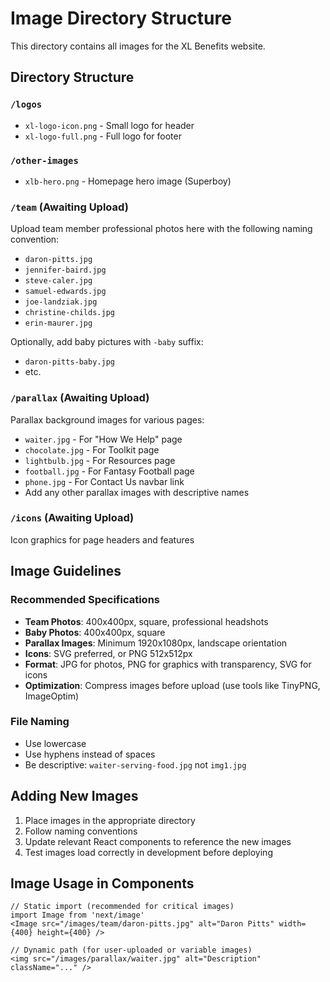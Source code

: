 # Image Directory Structure

This directory contains all images for the XL Benefits website.

## Directory Structure

### `/logos`
- `xl-logo-icon.png` - Small logo for header
- `xl-logo-full.png` - Full logo for footer

### `/other-images`
- `xlb-hero.png` - Homepage hero image (Superboy)

### `/team` (Awaiting Upload)
Upload team member professional photos here with the following naming convention:
- `daron-pitts.jpg`
- `jennifer-baird.jpg`
- `steve-caler.jpg`
- `samuel-edwards.jpg`
- `joe-landziak.jpg`
- `christine-childs.jpg`
- `erin-maurer.jpg`

Optionally, add baby pictures with `-baby` suffix:
- `daron-pitts-baby.jpg`
- etc.

### `/parallax` (Awaiting Upload)
Parallax background images for various pages:
- `waiter.jpg` - For "How We Help" page
- `chocolate.jpg` - For Toolkit page
- `lightbulb.jpg` - For Resources page
- `football.jpg` - For Fantasy Football page
- `phone.jpg` - For Contact Us navbar link
- Add any other parallax images with descriptive names

### `/icons` (Awaiting Upload)
Icon graphics for page headers and features

## Image Guidelines

### Recommended Specifications
- **Team Photos**: 400x400px, square, professional headshots
- **Baby Photos**: 400x400px, square
- **Parallax Images**: Minimum 1920x1080px, landscape orientation
- **Icons**: SVG preferred, or PNG 512x512px
- **Format**: JPG for photos, PNG for graphics with transparency, SVG for icons
- **Optimization**: Compress images before upload (use tools like TinyPNG, ImageOptim)

### File Naming
- Use lowercase
- Use hyphens instead of spaces
- Be descriptive: `waiter-serving-food.jpg` not `img1.jpg`

## Adding New Images

1. Place images in the appropriate directory
2. Follow naming conventions
3. Update relevant React components to reference the new images
4. Test images load correctly in development before deploying

## Image Usage in Components

```tsx
// Static import (recommended for critical images)
import Image from 'next/image'
<Image src="/images/team/daron-pitts.jpg" alt="Daron Pitts" width={400} height={400} />

// Dynamic path (for user-uploaded or variable images)
<img src="/images/parallax/waiter.jpg" alt="Description" className="..." />
```
